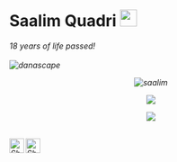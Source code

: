 # Saalim Quadri&nbsp;<img src="https://github.com/TheDudeThatCode/TheDudeThatCode/blob/master/Assets/Mario_Hello_Big.gif" width="30px">

<p>
  <em>
    18 years of life passed! <br>


<br>
<img src="https://komarev.com/ghpvc/?username=danascape&style=flat-square" alt="danascape" /><br>
<p align="center"><img src="https://github-readme-stats.vercel.app/api?username=danascape&show_icons=true&count_private=true&theme=dark" alt="saalim" /></p>
<p align="center"><img src="https://github-readme-streak-stats.herokuapp.com/?user=danascape&theme=dark"/></p>
<p align="center"><img src="https://github-readme-stats.vercel.app/api/top-langs/?layout=compact&username=danascape&theme=dark" /></p>
<br>

  <a href="https://twitter.com/danascape">
    <img align="left" alt="Shubhamdeep Jha | Twitter" width="26px" src="https://github.com/TheDudeThatCode/TheDudeThatCode/blob/master/Assets/Twitter.svg" />
  </a>
  <a href="mailto:saalim.priv@gmail.com">
    <img align="left" alt="Shubhamdeep Jha | Gmail" width="26px" src="https://github.com/TheDudeThatCode/TheDudeThatCode/blob/master/Assets/Gmail.svg" />
  </a>

<!-- Thanks to :- ⭐️ From [TheDudeThatCode](https://github.com/TheDudeThatCode) -->
